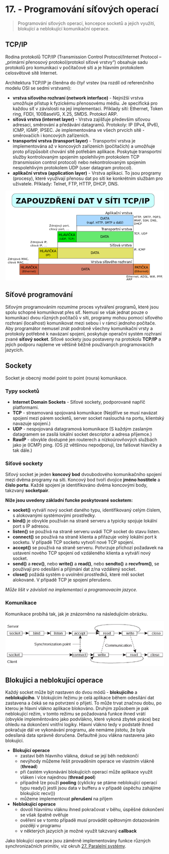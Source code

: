 # 17. - Programování síťových operací
> Programování síťových operací, koncepce socketů a jejich využití, blokující a neblokující komunikační operace.

## TCP/IP
Rodina protokolů TCP/IP (Transmission Control Protocol/Internet Protocol – „primární přenosový protokol/protokol síťové vrstvy“) obsahuje sadu protokolů pro komunikaci v počítačové síti a je hlavním protokolem celosvětové sítě Internet.

Architektura TCP/IP je členěna do čtyř vrstev (na rozdíl od referenčního modelu OSI se sedmi vrstvami):

- **vrstva síťového rozhraní (network interface)** - Nejnižší vrstva umožňuje přístup k fyzickému přenosovému médiu. Je specifická pro každou síť v závislosti na její implementaci. Příklady sítí: Ethernet, Token ring, FDDI, 100BaseVG, X.25, SMDS. Protokol ARP.
- **síťová vrstva (internet layer)** - Vrstva zajišťuje především síťovou adresaci, směrování a předávání datagramů. Protokoly: IP (IPv4, IPv6), ICMP, IGMP, IPSEC. Je implementována ve všech prvcích sítě - směrovačích i koncových zařízeních.
- **transportní vrstva (transport layer)** - Transportní vrstva je implementována až v koncových zařízeních (počítačích) a umožňuje proto přizpůsobit chování sítě potřebám aplikace. Poskytuje transportní služby kontrolovaným spojením spolehlivým protokolem TCP (transmission control protocol) nebo nekontrolovaným spojením nespolehlivým protokolem UDP (user datagram protocol).
- **aplikační vrstva (application layer)** - Vrstva aplikací. To jsou programy (procesy), které využívají přenosu dat po síti ke konkrétním službám pro uživatele. Příklady: Telnet, FTP, HTTP, DHCP, DNS.

![TCP/IP](17_tcpiip.png)

## Síťové programování
Síťovým programováním rozumíme proces vytváření programů, které jsou spolu schopné komunikovat přes síť. Nemusí se však jednat pouze o komunikaci dvou různých počítačů v síti, programy mohou pomocí síťového rozhraní (localhost) komunikovat mezi sebou i v rámci jednoho počítače. Aby programátor nemusel znát podrobně všechny komunikační vrsty a protokoly potřebné k navázaní spojení, poskytuje operační systém rozhraní zvané **síťový socket**. Síťové sockety jsou postaveny na protokolu **TCP/IP** a jejich podporu najdeme ve většině běžně používaných programovacích jazycích.

## Sockety
Socket je obecný model point to point (roura) komunikace.

### Typy socketů
- **Internet Domain Sockets** - Síťové sockety, podporované napříč platformami.
 - **TCP** - streamovaná spojovaná komunikace (Nejdříve se musí navázat spojení mezi párem socketů, server socket naslouchá na portu, klientský navazuje spojení.)
 - **UDP** - nespojovaná datagramová komunikace (S každým zaslaným datagramem se zasílá lokální socket descriptor a adresa příjemce.)
 - **RawIP** - obvykle dostupné jen routerech a nízkoúrovňových službách jako je  (ICMP) ping. (OS již většinou nepodporují, lze falšovat hlavičky a tak dále.)

### Síťové sockety
Síťový socket je jeden **koncový bod** dvoubodového komunikačního spojení mezi dvěma programy na síti. Koncový bod tvoří dvojice **jméno hostitele** a **číslo portu**. Každé spojení je identifikováno dvěma koncovými body, takzvaný **socketpair**.

**Níže jsou uvedeny základní funcke poskytované socketem:**

- **socket()** vytváří nový socket daného typu, identifikovaný celým číslem, s alokovanými systémovými prostředky.
- **bind()** je obvykle používán na straně serveru a typicky spojuje lokální port s IP adresou.
- **listen()** se používá na straně serveru uvádí TCP socket do stavu listen.
- **connect()** se používá na straně klienta a přiřazuje volný lokální port k socketu. V případě TCP socketu vytvoří nové TCP spojení.
- **accept()** se používá na straně serveru. Potvrzuje příchozí požadavek na ustavení nového TCP spojení od vzdáleného klienta a vytváří nový socket.
- **send()** a **recv()**, nebo **write()** a **read()**, nebo **sendto()** a **recvfrom()**, se používají pro odesílání a přijímání dat z/na vzdálený socket.
- **close()** požádá systém o uvolnění prostředků, které měl socket alokované. V případě TCP je spojení přerušeno.

*Může lišit v závisloti na implementaci a programovacím jazyce.*

### Komunikace
Komunikace probíhá tak, jak je znázorněno na následujícím obrázku.

![Model komunikace přes Socket](17_socket.png)

## Blokujíci a neblokující operace
Každý  socket může být nastaven do dvou módů - **blokujícího** a **neblokujícího**. V blokujícím řežimu je celá aplikace během odesílání dat zastavena a čeká se na potvrzení o přijetí. To může trvat značnou dobu, po kterou je hlavní vlákno aplikace blokováno. Druhým způsobem je pak neblokující režim, v tomto režimu se požadovaná funkce ihned vrátí (obvykle impleměntováno jako podvlákno, které vykoná zbytek práce) bez ohledu na dokončení vnitřní logiky. Hlavní vlákno tedy v podstatě ihned pokračuje dál ve vykonávání programu, ale nemáme jistotu, že byla odesílaná data správně doručena. Defaultně  jsou vlákna nastavena jako blokující.

- **Blokující operace** 
  - zastaví běh hlavního vlákna, dokud se její běh nedokončí
  - nevýhody můžeme řešit provaděním operace ve vlastním vlákně (**thread**)
  - při častém vykonávání blokujících operací může aplikace využít vláken i více najednou (**thread pool**)
  - případně lze použí **pooling** (cyklicky se ptáme neblokující operací typu ready() jestli jsou data v bufferu a v případě úspěchu zahájíme blokujícíc recv())
  - můžeme implementovat **přerušení** na příjem
- **Neblokující operace** 
  - dovolí hlavnímu vláknu ihned pokračovat v běhu, úspěšné dokončení se však špatně ověřuje
  - ověření se v tomto případě musí provádět opětovným dotazováním později v programu
  - v některých jazycích je možné využít takzvaný **callback**

Jako blokující operace jsou záměrně implementovány funkce různých synchronizačních primitiv, viz okruh [27. Paralelní systémy](https://github.com/tomaskrizek/tul-szz-it-nv/blob/master/27_paralelni_systemy/27_paralelni_systemy.md).

